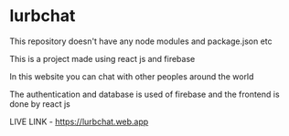 # lurbchat
This repository doesn't have any node modules and package.json etc

This is a project made using react js and firebase

In this website you can chat with other peoples around the world

The authentication and database is used of firebase and the frontend is done by react js

LIVE LINK - https://lurbchat.web.app
